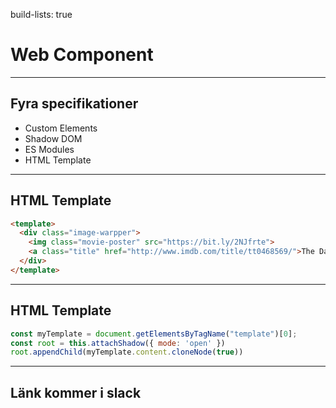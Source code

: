 build-lists: true

# Web Component

---

## Fyra specifikationer

- Custom Elements
- Shadow DOM
- ES Modules
- HTML Template

--- 

## HTML Template

```html
<template>
  <div class="image-warpper">
    <img class="movie-poster" src="https://bit.ly/2NJfrte">
    <a class="title" href="http://www.imdb.com/title/tt0468569/">The Dark Knight</a>
  </div>
</template>
```

---

## HTML Template

```js
const myTemplate = document.getElementsByTagName("template")[0];
const root = this.attachShadow({ mode: 'open' })
root.appendChild(myTemplate.content.cloneNode(true))
```

---

## Länk kommer i slack

